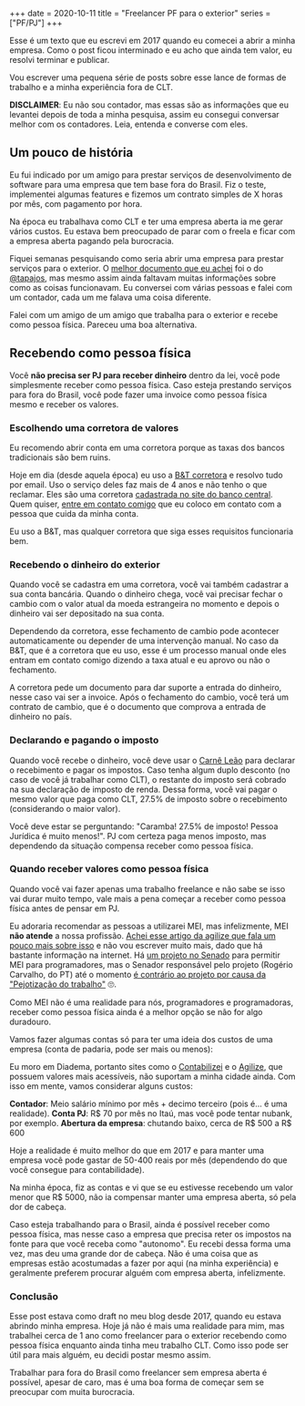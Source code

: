+++
date = 2020-10-11
title = "Freelancer PF para o exterior"
series = ["PF/PJ"]
+++

Esse é um texto que eu escrevi em 2017 quando eu comecei a abrir a minha
empresa. Como o post ficou interminado e eu acho que ainda tem valor, eu
resolvi terminar e publicar.

Vou escrever uma pequena série de posts sobre esse lance de formas de trabalho
e a minha experiência fora de CLT.

**DISCLAIMER**: Eu não sou contador, mas essas são as informações que
eu levantei depois de toda a minha pesquisa, assim eu consegui
conversar melhor com os contadores. Leia, entenda e converse com eles.

## Um pouco de história

Eu fui indicado por um amigo para prestar serviços de desenvolvimento de
software para uma empresa que tem base fora do Brasil. Fiz o teste, implementei
algumas features e fizemos um contrato simples de X horas por mês, com
pagamento por hora.

Na época eu trabalhava como CLT e ter uma empresa aberta ia me gerar vários
custos. Eu estava bem preocupado de parar com o freela e ficar com a empresa
aberta pagando pela burocracia.

Fiquei semanas pesquisando como seria abrir uma empresa para prestar serviços
para o exterior. O [melhor documento que eu
achei](http://tapajos.me/trabalhando_fora) foi o do
[@tapajos](http://tapajos.me/), mas mesmo assim ainda faltavam muitas
informações sobre como as coisas funcionavam. Eu conversei com várias pessoas
e falei com um contador, cada um me falava uma coisa diferente.

Falei com um amigo de um amigo que trabalha para o exterior e recebe como
pessoa física. Pareceu uma boa alternativa.

## Recebendo como pessoa física

Você **não precisa ser PJ para receber dinheiro** dentro da lei, você pode
simplesmente receber como pessoa física. Caso esteja prestando serviços para
fora do Brasil, você pode fazer uma invoice como pessoa física mesmo e receber
os valores.

### Escolhendo uma corretora de valores

Eu recomendo abrir conta em uma corretora porque as taxas dos bancos
tradicionais são bem ruins.

Hoje em dia (desde aquela época) eu uso a [B&T
corretora](https://btcorretora.com.br/) e resolvo tudo por email. Uso o serviço
deles faz mais de 4 anos e não tenho o que reclamar. Eles são uma corretora
[cadastrada no site do banco
central](https://www.bcb.gov.br/rex/IAMC/Port/Instituicoes/inst_intermediarias.asp).
Quem quiser, [entre em contato comigo](/about) que eu coloco em contato com a
pessoa que cuida da minha conta.

Eu uso a B&T, mas qualquer corretora que siga esses requisitos funcionaria bem.

### Recebendo o dinheiro do exterior

Quando você se cadastra em uma corretora, você vai também cadastrar a sua conta
bancária. Quando o dinheiro chega, você vai precisar fechar o cambio com o
valor atual da moeda estrangeira no momento e depois o dinheiro vai ser
depositado na sua conta.

Dependendo da corretora, esse fechamento de cambio pode acontecer
automaticamente ou depender de uma intervenção manual. No caso da B&T, que é a
corretora que eu uso, esse é um processo manual onde eles entram em contato
comigo dizendo a taxa atual e eu aprovo ou não o fechamento.

A corretora pede um documento para dar suporte a entrada do dinheiro, nesse
caso vai ser a invoice. Após o fechamento do cambio, você terá um contrato de
cambio, que é o documento que comprova a entrada de dinheiro no país.

### Declarando e pagando o imposto

Quando você recebe o dinheiro, você deve usar o [Carnê
Leão](https://receita.economia.gov.br/orientacao/tributaria/pagamentos-e-parcelamentos/pagamento-do-imposto-de-renda-de-pessoa-fisica/carne-leao/2020/programa-carne-leao-2020)
para declarar o recebimento e pagar os impostos. Caso tenha algum duplo
desconto (no caso de você já trabalhar como CLT), o restante do imposto será
cobrado na sua declaração de imposto de renda. Dessa forma, você vai pagar o
mesmo valor que paga como CLT, 27.5% de imposto sobre o recebimento
(considerando o maior valor).

Você deve estar se perguntando: "Caramba! 27.5% de imposto! Pessoa Jurídica é
muito menos!". PJ com certeza paga menos imposto, mas dependendo da situação
compensa receber como pessoa física.

### Quando receber valores como pessoa física

Quando você vai fazer apenas uma trabalho freelance e não sabe se isso vai
durar muito tempo, vale mais a pena começar a receber como pessoa física antes
de pensar em PJ.

Eu adoraria recomendar as pessoas a utilizarei MEI, mas infelizmente, MEI **não
atende** a nossa profissão. [Achei esse artigo da agilize que fala um pouco
mais sobre
isso](https://agilize.com.br/blog/empreendedorismo/desenvolvedor/#Por-que-desenvolvedores-de-software-n%C3%A3o-podem-se-enquadrar-como-MEI) e não vou escrever muito mais, dado que há bastante informação na internet.
Há [um projeto no
Senado](https://www25.senado.leg.br/web/atividade/materias/-/materia/133127)
para permitir MEI para programadores, mas o Senador responsável pelo projeto
(Rogério Carvalho, do PT) até o momento [é contrário ao projeto por causa da
"Pejotização do
trabalho"](https://legis.senado.leg.br/sdleg-getter/documento?dm=7970336&ts=1594016896384&disposition=inline)
🙄.

Como MEI não é uma realidade para nós, programadores e programadoras, receber
como pessoa física ainda é a melhor opção se não for algo duradouro.

Vamos fazer algumas contas só para ter uma ideia dos custos de uma empresa
(conta de padaria, pode ser mais ou menos):

Eu moro em Diadema, portanto sites como o
[Contabilizei](http://contabilizei.com.br/) e o
[Agilize](https://www.agilize.com.br/), que possuem valores mais acessíveis,
não suportam a minha cidade ainda. Com isso em mente, vamos considerar alguns
custos:

**Contador**: Meio salário mínimo por mês + decimo terceiro (pois é... é uma realidade).
**Conta PJ**: R$ 70 por mês no Itaú, mas você pode tentar nubank, por exemplo.
**Abertura da empresa**: chutando baixo, cerca de R$ 500 a R$ 600

Hoje a realidade é muito melhor do que em 2017 e para manter uma empresa você
pode gastar de 50-400 reais por mês (dependendo do que você consegue para
contabilidade).

Na minha época, fiz as contas e vi que se eu estivesse recebendo um valor menor
que R$ 5000, não ia compensar manter uma empresa aberta, só pela dor de cabeça.

Caso esteja trabalhando para o Brasil, ainda é possível receber como pessoa
física, mas nesse caso a empresa que precisa reter os impostos na fonte para
que você receba como "autonomo". Eu recebi dessa forma uma vez, mas deu uma
grande dor de cabeça. Não é uma coisa que as empresas estão acostumadas a fazer
por aqui (na minha experiência) e geralmente preferem procurar alguém com
empresa aberta, infelizmente.

### Conclusão

Esse post estava como draft no meu blog desde 2017, quando eu estava abrindo
minha empresa. Hoje já não é mais uma realidade para mim, mas trabalhei cerca
de 1 ano como freelancer para o exterior recebendo como pessoa física enquanto
ainda tinha meu trabalho CLT. Como isso pode ser útil para mais alguém, eu
decidi postar mesmo assim.

Trabalhar para fora do Brasil como freelancer sem empresa aberta é possível,
apesar de caro, mas é uma boa forma de começar sem se preocupar com muita
burocracia.
